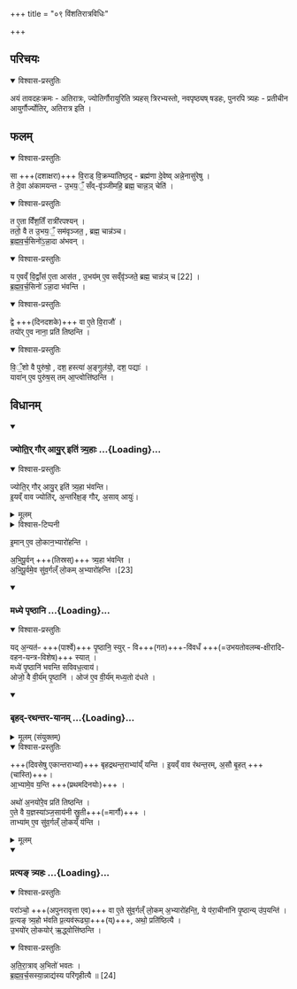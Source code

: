 +++
title = "०९ विंशतिरात्रविधिः"

+++
## परिचयः

<details open><summary>विश्वास-प्रस्तुतिः</summary>

अयं तावदहःक्रमः - अतिरात्रः, ज्योतिर्गौरायुरिति त्र्यहस् त्रिरभ्यस्तो, नवपृष्ठ्यष् षडहः, पुनरपि त्र्यहः - प्रतीचीन आयुर्गौर्ज्योतिर्, अतिरात्र इति ।
</details>



## फलम्

<details open><summary>विश्वास-प्रस्तुतिः</summary>

सा +++(दशाक्षरा)+++ वि॒राड् वि॒क्रम्या॑तिष्ठ॒द् - ब्रह्म॑णा दे॒वेष्व् अन्ने॒नासु॑रेषु ।  
ते दे॒वा अ॑कामयन्त -
उ॒भय॒ँ॒ सँव्-वृ॑ञ्जीमहि॒ ब्रह्म॒ चान्न॒ञ् चेति॑  ।
</details>
<details open><summary>विश्वास-प्रस्तुतिः</summary>

त ए॒ता विँ॑श॒तिँ रात्री॑रपश्यन् ।  
ततो॒ वै त उ॒भय॒ँ॒ सम॑वृञ्जत॒ , ब्रह्म॒ चान्न॑ञ्च।  
ब्र॒ह्म॒व॒र्च॒सिनो॑ऽ॒न्ना॒दा अ॑भवन् ।  
</details>
<details open><summary>विश्वास-प्रस्तुतिः</summary>

य ए॒वव्ँ वि॒द्वाँस॑ ए॒ता आस॑त ,
उ॒भय॑म् ए॒व सव्ँवृ॑ञ्जते॒ ब्रह्म॒ चान्न॑ञ् च [22] ।  
ब्र॒ह्म॒व॒र्च॒सिनो॑ ऽन्ना॒दा भ॑वन्ति ।
</details>
<details open><summary>विश्वास-प्रस्तुतिः</summary>

द्वे +++(दिनदशके)+++ वा ए॒ते वि॒राजौ॑ ।  
तयो॑र् ए॒व नाना॒ प्रति॑ तिष्ठन्ति ।
</details>
<details open><summary>विश्वास-प्रस्तुतिः</summary>

वि॒ँ॒शो वै पुरु॑षो॒ , दश॒ हस्त्या॑ अ॒ङ्गुल॑यो॒, दश॒ पद्याः॑  ।  
यावा॑न् ए॒व पुरु॑ष॒स् तम् आ॒प्त्वोत्ति॑ष्ठन्ति ।
</details>



## विधानम्

<div class="js_include" includetitle="false" newlevelforh1="3" unfilled url="/vedAH_yajuH/taittirIyam/sArasvata-vibhAgaH/saMhitA/brAhmaNam/sarva-prastutiH/7/3/09_viMshatirAtravidhiH/jyotir_gaur_Ayur_iti_tryahAH.md">
<details open><summary><h3>ज्योति॒र् गौर् आयु॒र् इति॑ त्र्य॒हाः ...{Loading}...</h3></summary>
<details open><summary>विश्वास-प्रस्तुतिः</summary>

ज्योति॒र् गौर् आयु॒र् इति॑ त्र्य॒हा भ॑वन्ति।  
इ॒यव्ँ वाव ज्योति॑र्, अ॒न्तरि॑क्ष॒ङ् गौर्, अ॒साव् आयुः॑। 
</details>
<details><summary>मूलम्</summary>

ज्योति॒र्गौरायु॒रिति॑ त्र्य॒हा भ॑वन्ती॒यव्ँवाव ज्योति॑र॒न्तरि॑क्ष॒ङ्गौर॒सावायु॑
</details>
<details><summary>विश्वास-टिप्पनी</summary>

ज्योतिस्स्वरूपम् ७.१ इत्यत्र प्रतिपादितम्। १९० स्तोत्रियम्।  
गौः - खलु पञ्चदशो बहिष्पवमानः, त्रिवृन्त्य् आज्यानि, सप्तदशं माध्यन्दिनं सवनं, सर्वैकविंशं तृतीयसवनं सोक्थ्यमिति । २४१-स्तोत्रिया। क्थम्??  
आयुः - त्रिवृत् बहिष्पवमानं, पञ्चदशाज्यानि, सर्वसप्तदशं माध्यन्दिनं, सर्वैकविंशं तृतीयसवनं सोक्थ्यमिति । २५९-स्तोत्रियम्। कथम्??
</details>
</details>
</div>  

इ॒मान् ए॒व लो॒कान॒भ्यारो॑हन्ति ।

अ॒भि॒पू॒र्वन् +++(तिस्रस्)+++ त्र्य॒हा भ॑वन्ति ।  
अ॒भि॒पू॒र्वमे॒व सु॑व॒र्गल्ँ लो॒कम् अ॒भ्यारो॑हन्ति ।[23]  

<div class="js_include" includetitle="false" newlevelforh1="3" unfilled url="/vedAH_yajuH/taittirIyam/sArasvata-vibhAgaH/saMhitA/brAhmaNam/sarva-prastutiH/7/3/05_anyash_chaturdasharAtraH/madhye_pRShThAni.md">
<details open><summary><h3>मध्ये पृष्ठानि ...{Loading}...</h3></summary>
<details open><summary>विश्वास-प्रस्तुतिः</summary>

यद् अ॒न्यत॑ᳶ +++(पार्श्वे)+++ पृ॒ष्ठानि॒ स्युर् - वि+++(गत)+++-वि॑वधँ +++(=उभयतोवलम्ब-क्षीरादि-वहन-यन्त्र-विशेष)+++ स्यात् ।  
मध्ये॑ पृ॒ष्ठानि॑ भवन्ति सविवध॒त्वाय॑।  
ओजो॒ वै वी॒र्य॑म् पृ॒ष्ठानि॑ ।
ओज॑ ए॒व वी॒र्य॑म् मध्य॒तो द॑धते ।
</details>
</details>
</div>
<div class="js_include" includetitle="false" newlevelforh1="3" unfilled url="/vedAH_yajuH/taittirIyam/sArasvata-vibhAgaH/saMhitA/brAhmaNam/sarva-prastutiH/7/3/05_anyash_chaturdasharAtraH/bRhad-rathantara-yAnam.md">
<details open><summary><h3>बृहद्-रथन्तर-यानम् ...{Loading}...</h3></summary>
<details><summary>मूलम् (संयुक्तम्)</summary>

बृहद्रथन्त॒राभ्या॑य्ँयन्ती॒यव्ँवाव र॑थन्त॒रम॒सौ बृ॒हदा॒भ्यामे॒व [2]  
य॒न्त्यथो॑ अ॒नयो॑रे॒व प्रति॑ तिष्ठन्त्ये॒ते वै य॒ज्ञस्या॑ञ्ज॒साय॑नी स्रु॒ती ताभ्या॑मे॒व सु॑व॒र्गल्ँलो॒कय्ँय॑न्ति
</details>
<details open><summary>विश्वास-प्रस्तुतिः</summary>

+++(दिवसेषु एकान्तराभ्यां)+++ बृहद्रथन्त॒राभ्या॑य्ँ यन्ति ।
इ॒यव्ँ वाव र॑थन्त॒रम्, अ॒सौ बृ॒हत् +++(चास्ति)+++।  
आ॒भ्यामे॒व य॒न्ति +++(प्रथमदिनयोः)+++ ।  

अथो॑ अ॒नयो॑रे॒व प्रति॑ तिष्ठन्ति ।  
ए॒ते वै य॒ज्ञस्या॑ञ्ज॒साय॑नी स्रु॒ती+++(=मार्गौ)+++ ।  
ताभ्या॑म् ए॒व सु॑व॒र्गल्ँ लो॒कय्ँ य॑न्ति ।
</details>
<details><summary>मूलम्</summary>

बृ॒ह॒द्र॒थ॒न्त॒राभ्या॑य्ँ यन्ति ।
इ॒यव्ँ वाव र॑थन्त॒रम् अ॒सौ बृ॒हत् ।
आ॒भ्यामे॒व य॒न्ति [2]।  
अथो॑ अ॒नयो॑रे॒व प्रति॑ तिष्ठन्ति ।
ए॒ते वै य॒ज्ञस्या॑ञ्ज॒साय॑नी स्रु॒ती ।
ताभ्या॑मे॒व सु॑व॒र्गल्ँ लो॒कय्ँ य॑न्ति ।
</details>
</details>
</div>
<div class="js_include" includetitle="false" newlevelforh1="3" unfilled url="/vedAH_yajuH/taittirIyam/sArasvata-vibhAgaH/saMhitA/brAhmaNam/sarva-prastutiH/7/3/05_anyash_chaturdasharAtraH/pratyaN_tryahaH.md">
<details open><summary><h3>प्रत्यङ् त्र्यहः ...{Loading}...</h3></summary>
<details open><summary>विश्वास-प्रस्तुतिः</summary>

परा॑ञ्चो॒ +++(अपुनरावृत्ता एव)+++ वा ए॒ते सु॑व॒र्गल्ँ लो॒कम् अ॒भ्यारो॑हन्ति॒,
ये प॑रा॒चीना॑नि पृ॒ष्ठान्य् उ॑प॒यन्ति॑ ।  
प्र॒त्यङ् त्र्य॒हो भ॑वति प्र॒त्यव॑रूढ्या॒+++(य्)+++, अथो॒ प्रति॑ष्ठित्यै ।  
उ॒भयो॑र् लो॒कयोर्॑ ऋ॒द्ध्वोत्ति॑ष्ठन्ति ।
</details>
</details>
</div>
<details open><summary>विश्वास-प्रस्तुतिः</summary>

अ॒ति॒रा॒त्राव् अ॒भितो॑ भवतः ।  
ब्र॒ह्म॒व॒र्च॒सस्या॒न्नाद्य॑स्य परि॑गृहीत्यै ॥ [24]
</details>
